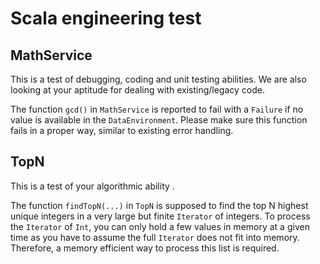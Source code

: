 # Scala engineering test

## MathService
This is a test of debugging, coding and unit testing abilities. 
We are also looking at your aptitude for dealing with existing/legacy code.

The function `gcd()` in `MathService` is reported to fail with a `Failure` if no value is available in the `DataEnvironment`.
Please make sure this function fails in a proper way, similar to existing error handling.

## TopN
This is a test of your algorithmic ability .

The function `findTopN(...)` in `TopN` is supposed to find the top N highest unique integers in a very large but finite `Iterator` of integers.
To process the `Iterator` of `Int`, you can only hold a few values in memory at a given time as you have to assume the full `Iterator`
does not fit into memory. Therefore, a memory efficient way to process this list is required.
